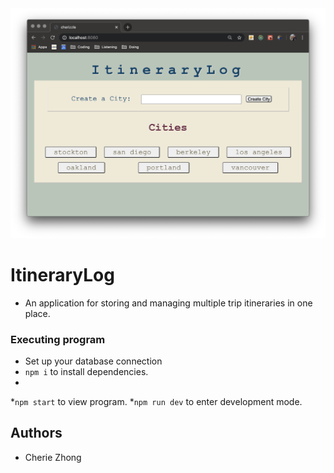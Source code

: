 <img src='/images/readme.png'>

# ItineraryLog
* An application for storing and managing multiple trip itineraries in one place. 

### Executing program
* Set up your database connection
* `npm i` to install dependencies.
*
*`npm start` to view program. 
*`npm run dev` to enter development mode.

## Authors
* Cherie Zhong
